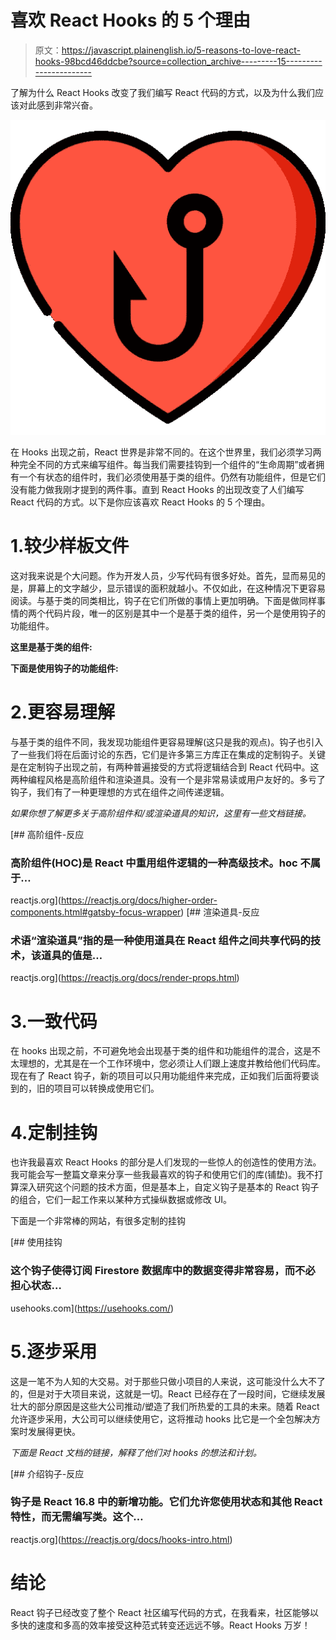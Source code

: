 # 喜欢 React Hooks 的 5 个理由

> 原文：<https://javascript.plainenglish.io/5-reasons-to-love-react-hooks-98bcd46ddcbe?source=collection_archive---------15----------------------->

了解为什么 React Hooks 改变了我们编写 React 代码的方式，以及为什么我们应该对此感到非常兴奋。

![](img/1bf1c77285d4b017cf3a989cfae5069c.png)

在 Hooks 出现之前，React 世界是非常不同的。在这个世界里，我们必须学习两种完全不同的方式来编写组件。每当我们需要挂钩到一个组件的“生命周期”或者拥有一个有状态的组件时，我们必须使用基于类的组件。仍然有功能组件，但是它们没有能力做我刚才提到的两件事。直到 React Hooks 的出现改变了人们编写 React 代码的方式。以下是你应该喜欢 React Hooks 的 5 个理由。

# 1.较少样板文件

这对我来说是个大问题。作为开发人员，少写代码有很多好处。首先，显而易见的是，屏幕上的文字越少，显示错误的面积就越小。不仅如此，在这种情况下更容易阅读。与基于类的同类相比，钩子在它们所做的事情上更加明确。下面是做同样事情的两个代码片段，唯一的区别是其中一个是基于类的组件，另一个是使用钩子的功能组件。

**这里是基于类的组件:**

**下面是使用钩子的功能组件:**

# 2.更容易理解

与基于类的组件不同，我发现功能组件更容易理解(这只是我的观点)。钩子也引入了一些我们将在后面讨论的东西，它们是许多第三方库正在集成的定制钩子。关键是在定制钩子出现之前，有两种普遍接受的方式将逻辑结合到 React 代码中。这两种编程风格是高阶组件和渲染道具。没有一个是非常易读或用户友好的。多亏了钩子，我们有了一种更理想的方式在组件之间传递逻辑。

*如果你想了解更多关于高阶组件和/或渲染道具的知识，这里有一些文档链接。*

[](https://reactjs.org/docs/higher-order-components.html#gatsby-focus-wrapper) [## 高阶组件-反应

### 高阶组件(HOC)是 React 中重用组件逻辑的一种高级技术。hoc 不属于…

reactjs.org](https://reactjs.org/docs/higher-order-components.html#gatsby-focus-wrapper) [](https://reactjs.org/docs/render-props.html) [## 渲染道具-反应

### 术语“渲染道具”指的是一种使用道具在 React 组件之间共享代码的技术，该道具的值是…

reactjs.org](https://reactjs.org/docs/render-props.html) 

# 3.一致代码

在 hooks 出现之前，不可避免地会出现基于类的组件和功能组件的混合，这是不太理想的，尤其是在一个工作环境中，您必须让人们跟上速度并教给他们代码库。现在有了 React 钩子，新的项目可以只用功能组件来完成，正如我们后面将要谈到的，旧的项目可以转换成使用它们。

# 4.定制挂钩

也许我最喜欢 React Hooks 的部分是人们发现的一些惊人的创造性的使用方法。我可能会写一整篇文章来分享一些我最喜欢的钩子和使用它们的库(铺垫)。我不打算深入研究这个问题的技术方面，但是基本上，自定义钩子是基本的 React 钩子的组合，它们一起工作来以某种方式操纵数据或修改 UI。

下面是一个非常棒的网站，有很多定制的挂钩

[](https://usehooks.com/) [## 使用挂钩

### 这个钩子使得订阅 Firestore 数据库中的数据变得非常容易，而不必担心状态…

usehooks.com](https://usehooks.com/) 

# 5.逐步采用

这是一笔不为人知的大交易。对于那些只做小项目的人来说，这可能没什么大不了的，但是对于大项目来说，这就是一切。React 已经存在了一段时间，它继续发展壮大的部分原因是这些大公司推动/塑造了我们所热爱的工具的未来。随着 React 允许逐步采用，大公司可以继续使用它，这将推动 hooks 比它是一个全包解决方案时发展得更快。

*下面是 React 文档的链接，解释了他们对 hooks 的想法和计划。*

[](https://reactjs.org/docs/hooks-intro.html) [## 介绍钩子-反应

### 钩子是 React 16.8 中的新增功能。它们允许您使用状态和其他 React 特性，而无需编写类。这个…

reactjs.org](https://reactjs.org/docs/hooks-intro.html) 

# 结论

React 钩子已经改变了整个 React 社区编写代码的方式，在我看来，社区能够以多快的速度和多高的效率接受这种范式转变还远远不够。React Hooks 万岁！
